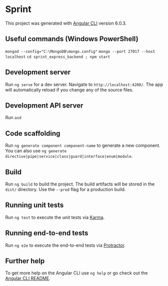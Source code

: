 # Sprint

This project was generated with [Angular CLI](https://github.com/angular/angular-cli) version 6.0.3.

## Useful commands (Windows PowerShell)

`mongod --config="C:\MongoDB\mongo.config"`
`mongo --port 27017 --host localhost`
`cd sprint_express_backend ; npm start`

## Development server

Run `ng serve` for a dev server. Navigate to `http://localhost:4200/`. The app will automatically reload if you change any of the source files.

## Development API server

Run `asd`

## Code scaffolding

Run `ng generate component component-name` to generate a new component. You can also use `ng generate directive|pipe|service|class|guard|interface|enum|module`.

## Build

Run `ng build` to build the project. The build artifacts will be stored in the `dist/` directory. Use the `--prod` flag for a production build.

## Running unit tests

Run `ng test` to execute the unit tests via [Karma](https://karma-runner.github.io).

## Running end-to-end tests

Run `ng e2e` to execute the end-to-end tests via [Protractor](http://www.protractortest.org/).

## Further help

To get more help on the Angular CLI use `ng help` or go check out the [Angular CLI README](https://github.com/angular/angular-cli/blob/master/README.md).
